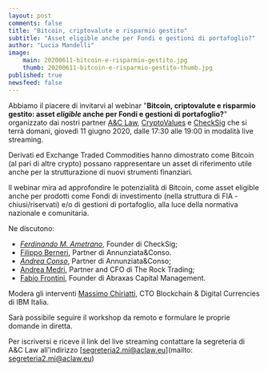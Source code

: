 ```yaml
---
layout: post
comments: false
title: "Bitcoin, criptovalute e risparmio gestito"
subtitle: "Asset eligible anche per Fondi e gestioni di portafoglio?" 
author: "Lucia Mandelli"
image:
    main: 20200611-bitcoin-e-risparmio-gestito.jpg
    thumb: 20200611-bitcoin-e-risparmio-gestito-thumb.jpg
published: true
newsfeed: false
---
```


Abbiamo il piacere di invitarvi al webinar "**Bitcoin, criptovalute e risparmio gestito: asset _eligible_ anche per Fondi e gestioni di portafoglio?**" organizzato dai nostri partner [A&C Law](https://aclaw.eu/it/home/), [CryptoValues](https://cryptovalues.eu//) e [CheckSig](https:/checksig.io/) che si terrà domani, giovedì 11 giugno 2020,
dalle 17:30 alle 19:00 in modalità live streaming.  

Derivati ed Exchange Traded Commodities hanno dimostrato come Bitcoin (al pari di altre crypto) possano rappresentare un asset di riferimento utile anche per la strutturazione di nuovi strumenti finanziari.

ll webinar mira ad approfondire le potenzialità di Bitcoin, come asset eligible anche per prodotti come Fondi di investimento (nella struttura di FIA - chiusi/riservati) e/o di gestioni di portafoglio, alla luce della normativa nazionale e comunitaria.

Ne discutono:

- [*Ferdinando M. Ametrano*](http://www.ametrano.net/bbt/), Founder di CheckSig;
- [Filippo Berneri](https://www.linkedin.com/in/filippo-berneri-151a448/), Partner di Annunziata&Conso.
- [*Andrea Conso*](https://www.linkedin.com/in/andrea-conso/), Partner di Annunziata&Conso;
- [Andrea Medri](https://www.linkedin.com/in/andrea-medri-5792828b/), Partner and CFO di The Rock Trading;
- [Fabio Frontini](https://www.linkedin.com/in/fabio-frontini-0297b71/), Founder di Abraxas Capital Management.

Modera gli interventi [Massimo Chiriatti](https://www.linkedin.com/in/massimochiriatti/?originalSubdomain=it), CTO Blockchain & Digital Currencies di IBM Italia.

Sarà possibile seguire il workshop da remoto e formulare le proprie domande in diretta.

Per iscriversi e riceve il link del live streaming contattare la segreteria di A&C Law all'indirizzo [segreteria2.mi@aclaw.eu](mailto: segreteria2.mi@aclaw.eu)
